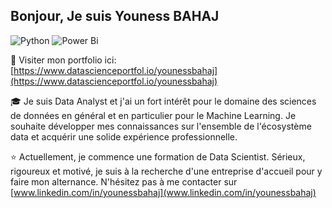 ## Bonjour, Je suis Youness BAHAJ
![Python](https://img.shields.io/badge/python-3670A0?style=for-the-badge&logo=python&logoColor=ffdd54)
![Power Bi](https://img.shields.io/badge/power_bi-F2C811?style=for-the-badge&logo=powerbi&logoColor=black)

:scroll: Visiter mon portfolio ici: [https://www.datascienceportfol.io/younessbahaj](https://www.datascienceportfol.io/younessbahaj)

:mortar_board: Je suis Data Analyst et j'ai un fort intérêt pour le domaine des sciences de données en général et en particulier pour le Machine Learning. Je souhaite développer mes connaissances sur l'ensemble de l'écosystème data et acquérir une solide expérience professionnelle. 

:star: Actuellement, je commence une formation de Data Scientist. Sérieux, rigoureux et motivé, je suis à la recherche d'une entreprise d'accueil pour y faire mon alternance. N'hésitez pas à me contacter sur [www.linkedin.com/in/younessbahaj](www.linkedin.com/in/younessbahaj)



